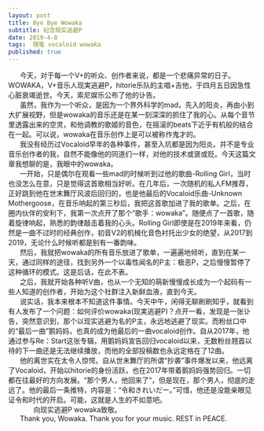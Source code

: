 ```yaml
---
layout: post
title: Bye Bye Wowaka
subtitle: 纪念现实逃避P
date: 2019-4-8
tags:  随笔 vocaloid wowaka
published: true
---
```


&nbsp;&nbsp;&nbsp;&nbsp;&nbsp;&nbsp;今天，对于每一个V+的听众、创作者来说，都是一个悲痛异常的日子。WOWAKA，V+音乐人现実逃避P，hitorie乐队的主唱+吉他，于四月五日因急性心脏衰竭逝世。今天，索尼娱乐公布了他的讣告。  
&nbsp;&nbsp;&nbsp;&nbsp;&nbsp;&nbsp;虽然，我作为一个听众，是因为一个界外科学的mad，先入的阳炎，再由小到大扩展视野，但是wowaka的音乐还是在某一刻深深的抓住了我的心。从每个音节里透露出来的空灵，和他调教的歌姬的音色，在摇滚的beats下近乎有机般的结合在一起。可以说，wowaka在音乐创作上是可以被称作鬼才的。  
&nbsp;&nbsp;&nbsp;&nbsp;&nbsp;&nbsp;我没有经历过Vocaloid早年的各种事件，甚至入坑都是因为阳炎。并不是专业音乐创作者的我，自然不能像他的同道们一样，对他的技术或褒或贬。今天这篇文章我想聊的是，我眼中的wowaka。  
&nbsp;&nbsp;&nbsp;&nbsp;&nbsp;&nbsp;一开始，只是偶尔在观看一些mad的时候听到过他的歌曲-Rolling Girl，当时也没怎么在意，只是觉得这首歌相当好听。在几年后，一次随机的私人FM推荐，正好跳到他在世末舞厅风波后回归的，也是他最后的Vocaloid乐曲-Unknown Mothergoose，在音乐响起的第三秒后，我把这首歌加进了我的歌单。之后，在圈内伙伴的安利下，我第一次点开了那个“歌手：wowaka”。随便点了一首歌，随着旋律响起，熟悉的韵律敲击着我的心头。Rolling Girl即使是在2019年来看，仍然是一曲不过时的经典创作，初音V2的机械化音色衬托出少女的绝望，从2017到2019，无论什么时候听都是别有一番韵味。  
&nbsp;&nbsp;&nbsp;&nbsp;&nbsp;&nbsp;然后，我就把wowaka的所有音乐放进了歌单，一遍遍地倾听，直到在某一天，通过同样的途径，找到另外一个以毒性闻名的P主：极恶P，之后慢慢暂停了这种循环的模式。这是后话，在此不表。  
&nbsp;&nbsp;&nbsp;&nbsp;&nbsp;&nbsp;之后，我就开始各种听V曲，也从一个无知的萌新慢慢成长成为一个起码有一些人知道的创作者，开始为这个社群注入新鲜血液，直到今天。  
&nbsp;&nbsp;&nbsp;&nbsp;&nbsp;&nbsp;说实话，我本来根本不知道这件事情。今天中午，闲得无聊刷刷知乎，就看到有人发布了一个问题：如何评价wowaka(现実逃避P)？点开一看，发现是一张讣告，突然意识到，那个以现实逃避为名的P主，永远地逃避了现实。而粉丝口中的“最后一曲”鹅妈妈，也真的成为他最后的一曲vocaloid创作。自从2017年，他通过参与Re：Start这张专辑，用鹅妈妈宣告回归vocaloid以来，无数粉丝翘首以待的下一曲还是无法继续播放，而他的全部投稿数也永远定格在了12曲。  
&nbsp;&nbsp;&nbsp;&nbsp;&nbsp;&nbsp;他的离世实在太令人惊愕。自从世末舞厅的所谓“抄袭”事件爆发以来，他远离了Vocaloid，开始以hitorie的身份活跃，也在2017年带着鹅妈妈强势回归。一切都在往最好的方向发展。“那个男人，他回来了”，但是现在，那个男人，彻底的走远了。他的最后一条推特，内容是：“令和きれいだー。”可惜，他还是没能亲眼见证令和时代的开启。可能，这就是人生的不如意吧。  
&nbsp;&nbsp;&nbsp;&nbsp;&nbsp;&nbsp;
&nbsp;&nbsp;&nbsp;&nbsp;&nbsp;&nbsp;向现实逃避P wowaka致敬。  
&nbsp;&nbsp;&nbsp;&nbsp;&nbsp;&nbsp;Thank you, Wowaka. Thank you for your music. REST in PEACE.  
